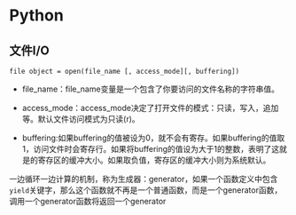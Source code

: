 # Python

## 文件I/O

```
file object = open(file_name [, access_mode][, buffering])
```

- file_name：file_name变量是一个包含了你要访问的文件名称的字符串值。

- access_mode：access_mode决定了打开文件的模式：只读，写入，追加等。默认文件访问模式为只读(r)。

- buffering:如果buffering的值被设为0，就不会有寄存。如果buffering的值取1，访问文件时会寄存行。如果将buffering的值设为大于1的整数，表明了这就是的寄存区的缓冲大小。如果取负值，寄存区的缓冲大小则为系统默认。

  

一边循环一边计算的机制，称为生成器：generator，如果一个函数定义中包含`yield`关键字，那么这个函数就不再是一个普通函数，而是一个generator函数，调用一个generator函数将返回一个generator